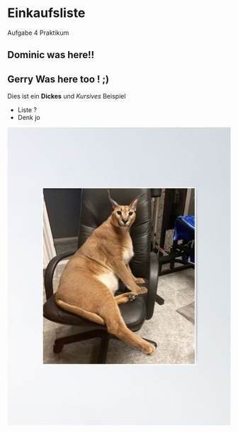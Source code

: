# Einkaufsliste
Aufgabe 4 Praktikum

## Dominic was here!!

## Gerry Was here too ! ;)

Dies ist ein **Dickes** und *Kursives* Beispiel

- Liste ? 
- Denk jo


![Floppa Bild](floppa.jpg)
